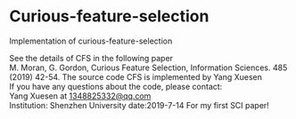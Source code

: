 # Curious-feature-selection
Implementation of curious-feature-selection
  
  See the details of CFS in the following paper    
  M. Moran, G. Gordon, Curious Feature Selection, Information Sciences. 485 (2019) 42-54.
  The source code CFS is implemented by Yang Xuesen     
  If you have any questions about the code, please contact:      
  Yang Xuesen at 1348825332@qq.com    
  Institution: Shenzhen University
  date:2019-7-14
  For my first SCI paper!

